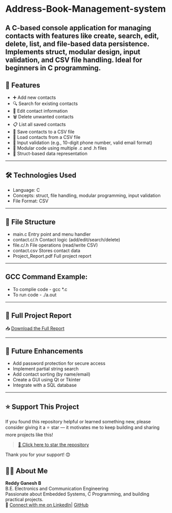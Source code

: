 # Address-Book-Management-system
A C-based console application for managing contacts with features like create, search, edit, delete, list, and file-based data persistence. Implements struct, modular design, input validation, and CSV file handling. Ideal for beginners in C programming.
---

## 📌 Features

- ➕ Add new contacts
- 🔍 Search for existing contacts
- 📝 Edit contact information
- 🗑️ Delete unwanted contacts
- 📋 List all saved contacts
- 💾 Save contacts to a CSV file
- 📂 Load contacts from a CSV file
- 🔐 Input validation (e.g., 10-digit phone number, valid email format)
- 🔄 Modular code using multiple .c and .h files
- 📌 Struct-based data representation

---

## 🛠️ Technologies Used

- Language: C
- Concepts: struct, file handling, modular programming, input validation
- File Format: CSV

---

## 📁 File Structure
- main.c              Entry point and menu handler
- contact.c/.h       Contact logic (add/edit/search/delete)
- file.c/.h           File operations (read/write CSV)
- contact.csv         Stores contact data
- Project_Report.pdf  Full project report

---
## GCC Command Example:
- To complie code -  gcc *.c
- To run code -  ./a.out

---
## 📄 Full Project Report
📥 [Download the Full Report](Project_report.pdf)

---
## 🔮 Future Enhancements
- Add password protection for secure access
- Implement partial string search
- Add contact sorting (by name/email)
- Create a GUI using Qt or Tkinter
- Integrate with a SQL database

---

## ⭐ Support This Project

If you found this repository helpful or learned something new, please consider giving it a ⭐ star — it motivates me to keep building and sharing more projects like this!

> [🌟 Click here to star the repository](https://github.com/reddyganeshbathala/Address-Book-Management-system)

Thank you for your support! 😊


## 🙋‍♂️ About Me

**Reddy Ganesh B**  
B.E. Electronics and Communication Engineering  
Passionate about Embedded Systems, C Programming, and building practical projects.  
🔗 [Connect with me on LinkedIn](https://www.linkedin.com/in/reddy-ganesh-bathala-790954325)| [GitHub](https://github.com/reddyganeshbathala)
